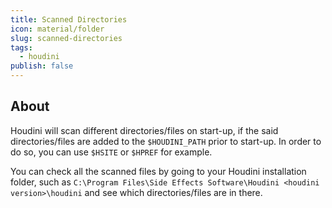 ```yaml
---
title: Scanned Directories
icon: material/folder
slug: scanned-directories
tags:
  - houdini
publish: false
---
```


## About

Houdini will scan different directories/files on start-up, if the said directories/files are added to the `$HOUDINI_PATH` prior to start-up. In order to do so, you can use `$HSITE` or `$HPREF` for example.

You can check all the scanned files by going to your Houdini installation folder, such as `C:\Program Files\Side Effects Software\Houdini <houdini version>\houdini` and see which directories/files are in there.
